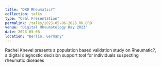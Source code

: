 ```yaml
---
title: "DRD Rheumatic?"
collection: talks
type: "Oral Presentation"
permalink: /talks/2023-05-06-2023_RK_DRD
venue: "Digital Rheumatology Day 2023"
date: 2023-05-06
location: "Berlin, Germany"
---
```


Rachel Knevel presents a population based validation study on Rheumatic?, a digital diagnostic decision support tool for individuals suspecting rheumatic diseases
